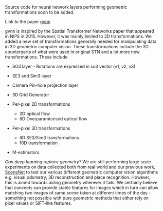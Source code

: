 Source code for neural network layers performing geometric transformations soon to be added.

Link to the paper [gvnn](http://arxiv.org/pdf/1607.07405.pdf)

gvnn is inspired by the Spatial Transformer Networks paper that appeared in NIPS in 2015. However, it was mainly limited to 2D transformations. We added a new set of transformations generally needed for manipulating data in 3D geometric computer vision. These transformations include the 3D counterparts of what were used in original STN and a lot more new transformations. These include

* SO3 layer - Rotations are expressed in so3 vector (v1, v2, v3)
* SE3 and Sim3 layer 
* Camera Pin-hole projection layer
* 3D Grid Generator
* Per-pixel 2D transformations
    * 2D optical flow
    * 6D Overparamterised optical flow

* Per-pixel 3D transformations
    * 6D SE3/Sim3 transformations
    * 10D transformation

* M-estimators

*Can deep learning replace geometry?*
We are still performing large scale experiments on data collected both from real world and our previous work, [SceneNet](robotvault.bitbucket.org) to test our various different geometric computer vision algorithms e.g. visual odometry, 3D reconstruction and place recognition. However, this is aimed towards aiding geometry wherever it fails. We certainly believe that convnets can provide stable features for images which in turn can allow matching two images of same scene taken at different times of the day - something not possible with pure geometric methods that either rely on pixel values or SIFT-like features. 
